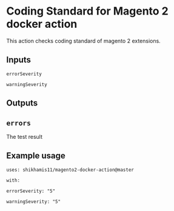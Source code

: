 # Coding Standard for Magento 2 docker action

This action checks coding standard of magento 2 extensions.

## Inputs

 `errorSeverity`
 
 `warningSeverity`


## Outputs

## `errors`

The test result

## Example usage

`uses: shikhamis11/magento2-docker-action@master`

  `with:`
  
    errorSeverity: "5"
    
    warningSeverity: "5"
